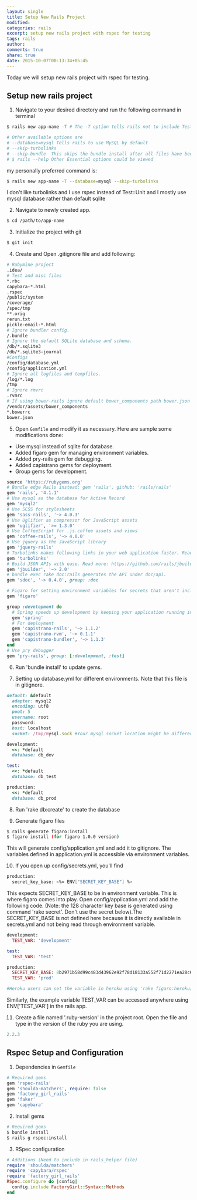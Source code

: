 ```yaml
---
layout: single
title: Setup New Rails Project
modified:
categories: rails
excerpt: setup new rails project with rspec for testing
tags: rails
author:
comments: true
share: true
date: 2015-10-07T00:13:34+05:45
---
```


Today we will setup new rails project with rspec for testing.

## Setup new rails project

1) Navigate to your desired directory and run the following command in terminal

```bash
$ rails new app-name -T # The -T option tells rails not to include Test::Unit

# Other available options are
# --database=mysql Tells rails to use MySQL by default
# --skip-turbolinks
# --skip-bundle  This skips the bundle install after all files have been generated
# $ rails --help Other Essential options could be viewed
```

my personally preferred command is:

```bash
$ rails new app-name -T --database=mysql --skip-turbolinks
```
I don't like turbolinks and I use rspec instead of Test::Unit and I mostly use mysql database rather than default sqlite

2) Navigate to newly created app.

```bash
$ cd /path/to/app-name
```

3) Initialize the project with git

```bash
$ git init
```

4) Create and Open .gitignore file and add following:

```bash
# Rubymine project
.idea/
# Test and misc files
*.rbc
capybara-*.html
.rspec
/public/system
/coverage/
/spec/tmp
**.orig
rerun.txt
pickle-email-*.html
# Ignore bundler config.
/.bundle
# Ignore the default SQLite database and schema.
/db/*.sqlite3
/db/*.sqlite3-journal
#Configs
/config/database.yml
/config/application.yml
# Ignore all logfiles and tempfiles.
/log/*.log
/tmp
# Ignore rmvrc
.rvmrc
# If using bower-rails ignore default bower_components path bower.json files
/vendor/assets/bower_components
*.bowerrc
bower.json
```

5) Open `Gemfile` and modify it as necessary. Here are sample some modifications done:
* Use mysql instead of sqlite for database.
* Added figaro gem for managing environment variables.
* Added pry-rails gem for debugging.
* Added capistrano gems for deployment.
* Group gems for development.

```ruby
source 'https://rubygems.org'
# Bundle edge Rails instead: gem 'rails', github: 'rails/rails'
gem 'rails', '4.1.1'
# Use mysql as the database for Active Record
gem 'mysql2'
# Use SCSS for stylesheets
gem 'sass-rails', '~> 4.0.3'
# Use Uglifier as compressor for JavaScript assets
gem 'uglifier', '>= 1.3.0'
# Use CoffeeScript for .js.coffee assets and views
gem 'coffee-rails', '~> 4.0.0'
# Use jquery as the JavaScript library
gem 'jquery-rails'
# Turbolinks makes following links in your web application faster. Read more: https://github.com/rails/turbolinks
gem 'turbolinks'
# Build JSON APIs with ease. Read more: https://github.com/rails/jbuilder
gem 'jbuilder', '~> 2.0'
# bundle exec rake doc:rails generates the API under doc/api.
gem 'sdoc', '~> 0.4.0', group: :doc

# Figaro for setting environment variables for secrets that aren't included with the source code
gem 'figaro'

group :development do
  # Spring speeds up development by keeping your application running in the background. Read more: https://github.com/rails/spring
  gem 'spring'
  # For deployment
  gem 'capistrano-rails', '~> 1.1.2'
  gem 'capistrano-rvm', '~> 0.1.1'
  gem 'capistrano-bundler', '~> 1.1.3'
end
# Use pry debugger
gem 'pry-rails', group: [:development, :test]
```

6) Run 'bundle install' to update gems.

7) Setting up database.yml for different environments. Note that this file is in gitignore.

```ruby
default: &default
  adapter: mysql2
  encoding: utf8
  pool: 5
  username: root
  password:
  host: localhost
  socket: /tmp/mysql.sock #Your mysql socket location might be different.

development:
  <<: *default
  database: db_dev

test:
  <<: *default
  database: db_test

production:
  <<: *default
  database: db_prod
```

8) Run 'rake db:create' to create the database

9) Generate figaro files

```bash
$ rails generate figaro:install
$ figaro install (for figaro 1.0.0 version)
```

This will generate config/application.yml and add it to gitignore. The variables defined in application.yml is accessible via environment variables.

10) If you open up config/secrets.yml, you'll find

```bash
production:
  secret_key_base: <%= ENV["SECRET_KEY_BASE"] %>
```

This expects SECRET_KEY_BASE to be in environment variable. This is where figaro comes into play.
Open config/application.yml and add the following code. (Note: the 128 character key base is generated using command 'rake secret'. Don't use the secret below).The SECRET_KEY_BASE is not defined here because it is directly available in secrets.yml and not being read through environment variable.

```ruby
development:
  TEST_VAR: 'development'

test:
  TEST_VAR: 'test'

production:
  SECRET_KEY_BASE: 8b2971b58d99c483d43962e92f78d18133a552f71d2271ea28c638afaf0d75672442c40f3829d2f46b26be6898ec44110d1ccefbba94afcebe1c93c41d198f79
  TEST_VAR: 'prod'

#Heroku users can set the variable in heroku using 'rake figaro:heroku[APP_NAME]'
```

Similarly, the example variable TEST_VAR can be accessed anywhere using ENV['TEST_VAR'] in the rails app.

11) Create a file named '.ruby-version' in the project root. Open the file and type in the version of the ruby you are using.

```ruby
2.2.3
```

## Rspec Setup and Configuration

1) Dependencies in `Gemfile`

```ruby
# Required gems
gem 'rspec-rails'
gem 'shoulda-matchers', require: false
gem 'factory_girl_rails'
gem 'faker'
gem 'capybara'
```

2) Install gems

```bash
# Required gems
$ bundle install
$ rails g rspec:install
```

3) RSpec configuration

```ruby
# Additions (Need to include in rails_helper file)
require 'shoulda/matchers'
require 'capybara/rspec'
require 'factory_girl_rails'
RSpec.configure do |config|
  config.include FactoryGirl::Syntax::Methods
end
```
